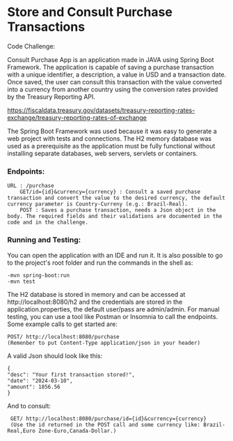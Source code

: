 # Store and Consult Purchase Transactions
Code Challenge:

Consult Purchase App is an application made in JAVA using Spring Boot Framework. 
The application is capable of saving a purchase transaction with a unique identifier,
a description, a value in USD and a transaction date. Once saved, the user can consult
this transaction with the value converted into a currency from another country using the 
conversion rates provided by the Treasury Reporting API.

  https://fiscaldata.treasury.gov/datasets/treasury-reporting-rates-exchange/treasury-reporting-rates-of-exchange

The Spring Boot Framework was used because it was easy to generate a web project with tests and connections.
The H2 memory database was used as a prerequisite as the application must be fully functional without installing
separate databases, web servers, servlets or containers.

### Endpoints:

	URL : /purchase
		GET/id={id}&currency={currency} : Consult a saved purchase transaction and convert the value to the desired currency, the default currency parameter is Country-Curreny (e.g.: Brazil-Real). 
		POST : Saves a purchase transaction, needs a Json object in the body. The required fields and their validations are documented in the code and in the challenge.

### Running and Testing:
You can open the application with an IDE and run it. It is also possible to go to the project's root folder 
and run the commands in the shell as:

    -mvn spring-boot:run
    -mvn test

The H2 database is stored in memory and can be accessed at http://localhost:8080/h2 and the credentials are stored in 
the application.properties, the default user/pass are admin/admin.
For manual testing, you can use a tool like Postman or Insomnia to call the endpoints.
Some example calls to get started are:

    POST/ http://localhost:8080/purchase 
    (Remenber to put Content-Type application/json in your header)

A valid Json should look like this:

    {
	"desc": "Your first transaction stored!",
	"date": "2024-03-10",
	"amount": 1856.56
    }

And to consult:

     GET/ http://localhost:8080/purchase/id={id}&currency={currency}
     (Use the id returned in the POST call and some currency like: Brazil-Real,Euro Zone-Euro,Canada-Dollar.)
     

